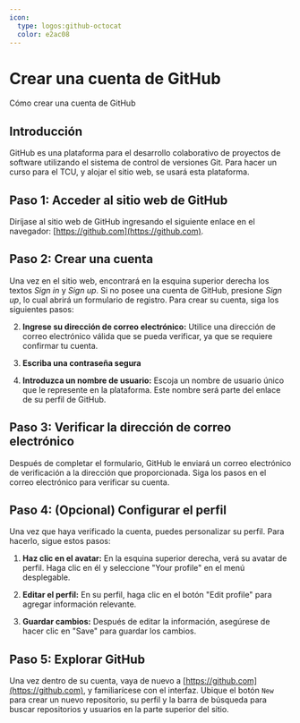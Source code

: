 ```yaml
---
icon: 
  type: logos:github-octocat
  color: e2ac08 
---
```

# Crear una cuenta de GitHub
Cómo crear una cuenta de GitHub

## Introducción
GitHub es una plataforma para el desarrollo colaborativo de proyectos de software utilizando el sistema de control de versiones Git. Para hacer un curso para el TCU, y alojar el sitio web, se usará esta plataforma.

## Paso 1: Acceder al sitio web de GitHub
Diríjase al sitio web de GitHub ingresando el siguiente enlace en el navegador: [https://github.com](https://github.com).

## Paso 2: Crear una cuenta
Una vez en el sitio web, encontrará en la esquina superior derecha los textos *Sign in* y *Sign up*. Si no posee una cuenta de GitHub, presione *Sign up*, lo cual abrirá un formulario de registro. Para crear su cuenta, siga los siguientes pasos:

2. **Ingrese su dirección de correo electrónico:** Utilice una dirección de correo electrónico válida que se pueda verificar, ya que se requiere confirmar tu cuenta.

3. **Escriba una contraseña segura**

1. **Introduzca un nombre de usuario:** Escoja un nombre de usuario único que le represente en la plataforma. Este nombre será parte del enlace de su perfil de GitHub.

## Paso 3: Verificar la dirección de correo electrónico
Después de completar el formulario, GitHub le enviará un correo electrónico de verificación a la dirección que proporcionada. Siga los pasos en el correo electrónico para verificar su cuenta.

## Paso 4: (Opcional) Configurar el perfil
Una vez que haya verificado la cuenta, puedes personalizar su perfil. Para hacerlo, sigue estos pasos:

1. **Haz clic en el avatar:** En la esquina superior derecha, verá su avatar de perfil. Haga clic en él y seleccione "Your profile" en el menú desplegable.

2. **Editar el perfil:** En su perfil, haga clic en el botón "Edit profile" para agregar información relevante.

3. **Guardar cambios:** Después de editar la información, asegúrese de hacer clic en "Save" para guardar los cambios.

## Paso 5: Explorar GitHub
Una vez dentro de su cuenta, vaya de nuevo a [https://github.com](https://github.com), y familiarícese con el interfaz. Ubique el botón ``New`` para crear un nuevo repositorio, su perfil y la barra de búsqueda para buscar repositorios y usuarios en la parte superior del sitio.